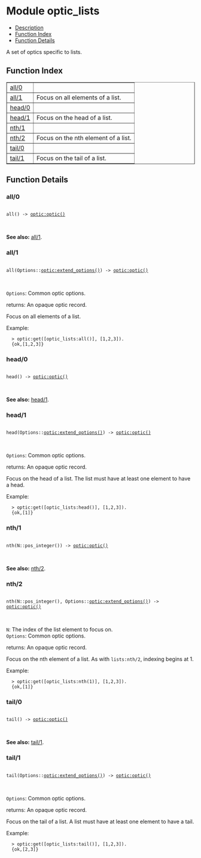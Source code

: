 

# Module optic_lists #
* [Description](#description)
* [Function Index](#index)
* [Function Details](#functions)

A set of optics specific to lists.

<a name="index"></a>

## Function Index ##


<table width="100%" border="1" cellspacing="0" cellpadding="2" summary="function index"><tr><td valign="top"><a href="#all-0">all/0</a></td><td></td></tr><tr><td valign="top"><a href="#all-1">all/1</a></td><td>
Focus on all elements of a list.</td></tr><tr><td valign="top"><a href="#head-0">head/0</a></td><td></td></tr><tr><td valign="top"><a href="#head-1">head/1</a></td><td>
Focus on the head of a list.</td></tr><tr><td valign="top"><a href="#nth-1">nth/1</a></td><td></td></tr><tr><td valign="top"><a href="#nth-2">nth/2</a></td><td>
Focus on the nth element of a list.</td></tr><tr><td valign="top"><a href="#tail-0">tail/0</a></td><td></td></tr><tr><td valign="top"><a href="#tail-1">tail/1</a></td><td>
Focus on the tail of a list.</td></tr></table>


<a name="functions"></a>

## Function Details ##

<a name="all-0"></a>

### all/0 ###

<pre><code>
all() -&gt; <a href="optic.md#type-optic">optic:optic()</a>
</code></pre>
<br />

__See also:__ [all/1](#all-1).

<a name="all-1"></a>

### all/1 ###

<pre><code>
all(Options::<a href="optic.md#type-extend_options">optic:extend_options()</a>) -&gt; <a href="optic.md#type-optic">optic:optic()</a>
</code></pre>
<br />

`Options`: Common optic options.<br />

returns: An opaque optic record.

Focus on all elements of a list.

Example:

```
  > optic:get([optic_lists:all()], [1,2,3]).
  {ok,[1,2,3]}
```

<a name="head-0"></a>

### head/0 ###

<pre><code>
head() -&gt; <a href="optic.md#type-optic">optic:optic()</a>
</code></pre>
<br />

__See also:__ [head/1](#head-1).

<a name="head-1"></a>

### head/1 ###

<pre><code>
head(Options::<a href="optic.md#type-extend_options">optic:extend_options()</a>) -&gt; <a href="optic.md#type-optic">optic:optic()</a>
</code></pre>
<br />

`Options`: Common optic options.<br />

returns: An opaque optic record.

Focus on the head of a list. The list must have at least one
element to have a head.

Example:

```
  > optic:get([optic_lists:head()], [1,2,3]).
  {ok,[1]}
```

<a name="nth-1"></a>

### nth/1 ###

<pre><code>
nth(N::pos_integer()) -&gt; <a href="optic.md#type-optic">optic:optic()</a>
</code></pre>
<br />

__See also:__ [nth/2](#nth-2).

<a name="nth-2"></a>

### nth/2 ###

<pre><code>
nth(N::pos_integer(), Options::<a href="optic.md#type-extend_options">optic:extend_options()</a>) -&gt; <a href="optic.md#type-optic">optic:optic()</a>
</code></pre>
<br />

`N`: The index of the list element to focus on.<br />`Options`: Common optic options.<br />

returns: An opaque optic record.

Focus on the nth element of a list. As with `lists:nth/2`, indexing
begins at 1.

Example:

```
  > optic:get([optic_lists:nth(1)], [1,2,3]).
  {ok,[1]}
```

<a name="tail-0"></a>

### tail/0 ###

<pre><code>
tail() -&gt; <a href="optic.md#type-optic">optic:optic()</a>
</code></pre>
<br />

__See also:__ [tail/1](#tail-1).

<a name="tail-1"></a>

### tail/1 ###

<pre><code>
tail(Options::<a href="optic.md#type-extend_options">optic:extend_options()</a>) -&gt; <a href="optic.md#type-optic">optic:optic()</a>
</code></pre>
<br />

`Options`: Common optic options.<br />

returns: An opaque optic record.

Focus on the tail of a list. A list must have at least one element
to have a tail.

Example:

```
  > optic:get([optic_lists:tail()], [1,2,3]).
  {ok,[2,3]}
```


